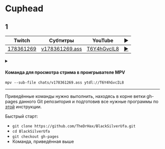 <!-- video.js -->
<link href="https://cdnjs.cloudflare.com/ajax/libs/video.js/6.3.3/video-js.css" rel="stylesheet">
<script src="https://cdnjs.cloudflare.com/ajax/libs/video.js/6.3.3/video.js"></script>
<!-- videojs-youtube -->
<script src="https://cdnjs.cloudflare.com/ajax/libs/videojs-youtube/2.4.1/Youtube.js"></script>
<!-- libjass -->
<link href="https://cdn.jsdelivr.net/npm/libjass@0.11.0/libjass.css" rel="stylesheet">
<script src="https://cdn.jsdelivr.net/npm/libjass@0.11.0/libjass.js"></script>
<!-- videojs-ass -->
<link href="https://cdn.jsdelivr.net/npm/videojs-ass@0.8.0/src/videojs.ass.css" rel="stylesheet">
<script src="https://cdn.jsdelivr.net/npm/videojs-ass@0.8.0/src/videojs.ass.js"></script>
<!-- videojs-resolution-switcher -->
<script src="https://cdn.jsdelivr.net/npm/videojs-resolution-switcher@0.4.2/lib/videojs-resolution-switcher.min.js"></script>

<script>
function createPlayer(id, youtube, twitch) {
  videojs(id, {
    controls: true,
    nativeControlsForTouch: false,
    width: 640,
    height: 360,
    fluid: true,
    plugins: {
      ass: {
        src: ["../chats/v" + twitch + ".ass"],
        delay: -0.1,
      },
      videoJsResolutionSwitcher: {
        default: 'high',
        dynamicLabel: true
      }
    },
    techOrder: ["youtube"],
    sources: [{
      "type": "video/youtube",
      "src": "https://www.youtube.com/watch?v=" + youtube
    }]
  });
}
</script>

<style>
  .main-content {
    padding: 2rem;
    max-width: 72rem;
  }
</style>

# Cuphead

## 1

| Twitch | Субтитры | YouTube | ▶ |
| ------ | -------- | ------- | - |
| [178361269](https://www.twitch.tv/videos/178361269) | [v178361269.ass](../chats/v178361269.ass) | [T6Y4hGvcIL8](https://www.youtube.com/watch?v=T6Y4hGvcIL8) | <a href="/src/player.html?v=T6Y4hGvcIL8&s=178361269" onclick="return openPlayer178361269()">▶</a> |

<script>
  function openPlayer178361269() {
    createPlayer("player-T6Y4hGvcIL8", "T6Y4hGvcIL8", "178361269");
    document.getElementById("spoiler-T6Y4hGvcIL8").click();
    return false;
  }
</script>

<details>
  <summary id="spoiler-T6Y4hGvcIL8"></summary>

  <div class="player-wrapper" style="margin-top: 32px">
    <video
      id="player-T6Y4hGvcIL8"
      class="video-js vjs-default-skin vjs-big-play-centered" />
  </div>
</details>

#### Команда для просмотра стрима в проигрывателе MPV

```
mpv --sub-file chats/v178361269.ass ytdl://T6Y4hGvcIL8
```

----

Приведённые команды нужно выполнить, находясь в корне ветки gh-pages данного Git репозитория и подготовив все нужные программы по [этой](../tutorials/watch-online.md) инструкции.

Быстрый старт:
* `git clone https://github.com/TheDrHax/BlackSilverUfa.git`
* `cd BlackSilverUfa`
* `git checkout gh-pages`
* Команда, приведённая выше

